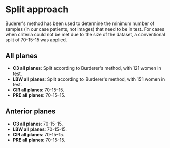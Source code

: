 # **Split approach**

Buderer's method has been used to determine the minimum number of samples (in our case patients, not images) that need to be in test. For cases when criteria could not be met due to the size of the dataset, a conventional split of 70-15-15 was applied.

## **All planes**
- **C3 all planes**: Split according to Burderer's method, with 121 women in test.
- **LBW all planes**: Split according to Burderer's method, with 151 women in test.
- **CIR all planes**: 70-15-15.
- **PRE all planes**: 70-15-15.

## **Anterior planes**
- **C3 all planes**: 70-15-15.
- **LBW all planes**: 70-15-15.
- **CIR all planes**: 70-15-15.
- **PRE all planes**: 70-15-15.
